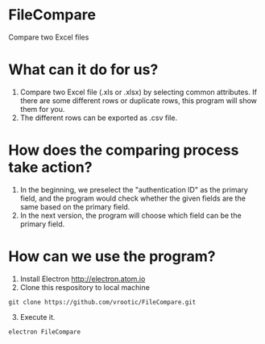 # FileCompare
Compare two Excel files

# What can it do for us?
1. Compare two Excel file (.xls or .xlsx) by selecting common attributes. If there are some different rows or duplicate rows, this program will show them for you.
2. The different rows can be exported as .csv file.

# How does the comparing process take action?
1. In the beginning, we preselect the "authentication ID" as the primary field, 
  and the program would check whether the given fields are the same based on the primary field.
2. In the next version, the program will choose which field can be the primary field.

# How can we use the program?
1. Install Electron http://electron.atom.io
2. Clone this respository to local machine
<pre><code>git clone https://github.com/vrootic/FileCompare.git</code></pre>
3. Execute it.
<pre><code>electron FileCompare</code></pre>
